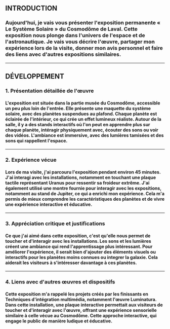 ## INTRODUCTION 

### Aujourd'hui, je vais vous présenter l'exposition permanente « Le Système Solaire » du Cosmodôme de Laval. Cette exposition nous plonge dans l'univers de l'espace et de l'astronautique. Je vais vous décrire l'œuvre, partager mon expérience lors de la visite, donner mon avis personnel et faire des liens avec d'autres expositions similaires.

***

## DÉVELOPPEMENT

### 1. Présentation détaillée de l'œuvre
#### L'exposition est située dans la partie musée du Cosmodôme, accessible un peu plus loin de l'entrée. Elle présente une maquette du système solaire, avec des planètes suspendues au plafond. Chaque planète est éclairée de l'intérieur, ce qui crée un effet lumineux réaliste. Autour de la salle, il y a des stands interactifs où l'on peut en apprendre plus sur chaque planète, intéragir physiquement avec, écouter des sons ou voir des vidéos. L'ambiance est immersive, avec des lumières tamisées et des sons qui rappellent l'espace.
***

### 2. Expérience vécue
#### Lors de ma visite, j'ai parcouru l'exposition pendant environ 45 minutes. J'ai interagi avec les installations, notamment en touchant une plaque tactile représentant Uranus pour ressentir sa froideur extrême. J'ai également utilisé une montre fournie pour interagir avec les expositions, notamment au stand de Jupiter, ce qui a enrichi mon expérience. Cela m'a permis de mieux comprendre les caractéristiques des planètes et de vivre une expérience interactive et éducative.
***

### 3. Appréciation critique et justifications
#### Ce que j'ai aimé dans cette exposition, c'est qu'elle nous permet de toucher et d'interagir avec les installations. Les sons et les lumières créent une ambiance qui rend l'apprentissage plus intéressant.​ Pour améliorer l'expérience, il serait bien d'ajouter des éléments visuels ou interactifs pour les planètes moins connues ou integrer la galaxie. Cela aiderait les visiteurs à s'intéresser davantage à ces planètes. 
***

### 4. Liens avec d'autres œuvres et dispositifs
#### Cette exposition m'a rappelé les projets créés par les finissants en Techniques d'intégration multimédia, notamment l'œuvre Luminatura. Dans cette installation, une plaque interactive permettait aux visiteurs de toucher et d'interagir avec l'œuvre, offrant une expérience sensorielle similaire à celle vécue au Cosmodôme. Cette approche interactive, qui engage le public de manière ludique et éducative.







